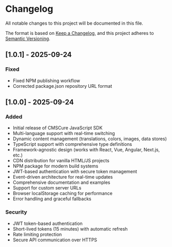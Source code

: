 # Changelog

All notable changes to this project will be documented in this file.

The format is based on [Keep a Changelog](https://keepachangelog.com/en/1.0.0/),
and this project adheres to [Semantic Versioning](https://semver.org/spec/v2.0.0.html).

## [1.0.1] - 2025-09-24

### Fixed
- Fixed NPM publishing workflow
- Corrected package.json repository URL format

## [1.0.0] - 2025-09-24

### Added
- Initial release of CMSCure JavaScript SDK
- Multi-language support with real-time switching
- Dynamic content management (translations, colors, images, data stores)
- TypeScript support with comprehensive type definitions
- Framework-agnostic design (works with React, Vue, Angular, Next.js, etc.)
- CDN distribution for vanilla HTML/JS projects
- NPM package for modern build systems
- JWT-based authentication with secure token management
- Event-driven architecture for real-time updates
- Comprehensive documentation and examples
- Support for custom server URLs
- Browser localStorage caching for performance
- Error handling and graceful fallbacks

### Security
- JWT token-based authentication
- Short-lived tokens (15 minutes) with automatic refresh
- Rate limiting protection
- Secure API communication over HTTPS
